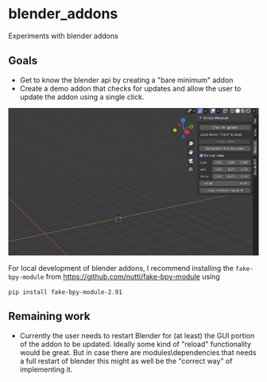 # blender_addons

Experiments with blender addons

## Goals
* Get to know the blender api by creating a "bare minimum" addon
* Create a demo addon that checks for updates and allow the user to update the addon using a single click.

![figure](docs/figures/just_a_figure.png)

For local development of blender addons, I recommend installing the `fake-bpy-module` from https://github.com/nutti/fake-bpy-module using

```
pip install fake-bpy-module-2.91
```

## Remaining work
* Currently the user needs to restart Blender for (at least) the GUI portion of the addon to be updated. Ideally some 
kind of "reload" functionality would be great. But in case there are modules\dependencies that needs a full restart of 
  blender this might as well be the "correct way" of implementing it. 
  
  